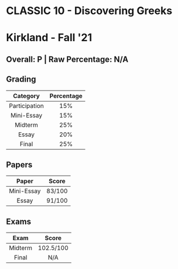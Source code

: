 # CLASSIC 10 - Discovering Greeks

# Kirkland - Fall '21

## Overall: P | Raw Percentage: N/A

## Grading

|   Category    | Percentage |
| :-----------: | :--------: |
| Participation |    15%     |
|  Mini-Essay   |    15%     |
|    Midterm    |    25%     |
|     Essay     |    20%     |
|     Final     |    25%     |

## Papers

|   Paper    | Score  |
| :--------: | :----: |
| Mini-Essay | 83/100 |
|   Essay    | 91/100 |

## Exams

|  Exam   |   Score   |
| :-----: | :-------: |
| Midterm | 102.5/100 |
|  Final  |    N/A    |
